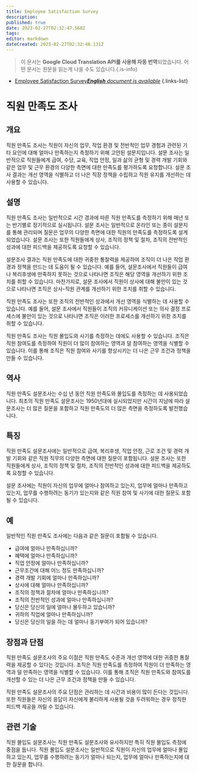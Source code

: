 ```yaml
---
title: Employee Satisfaction Survey
description: 
published: true
date: 2023-02-27T02:32:47.568Z
tags: 
editor: markdown
dateCreated: 2023-02-27T02:32:46.131Z
---
```


> 이 문서는 **Google Cloud Translation API를 사용해 자동 번역**되었습니다.
어떤 문서는 원문을 읽는게 나을 수도 있습니다.{.is-info}



- [Employee Satisfaction Survey***English** document is available*](/en/Knowledge-base/Dictionary/employee-satisfaction-survey)
{.links-list}


# 직원 만족도 조사

## 개요
직원 만족도 조사는 직원이 자신의 업무, 작업 환경 및 전반적인 업무 경험과 관련된 기타 요인에 대해 얼마나 만족하는지 측정하기 위해 고안된 설문지입니다. 설문 조사는 일반적으로 직원들에게 급여, 수당, 교육, 직업 안정, 일과 삶의 균형 및 경력 개발 기회와 같은 업무 및 근무 환경의 다양한 측면에 대한 만족도를 평가하도록 요청합니다. 설문 조사 결과는 개선 영역을 식별하고 더 나은 직장 정책을 수립하고 직원 유지를 개선하는 데 사용할 수 있습니다.

## 설명
직원 만족도 조사는 일반적으로 시간 경과에 따른 직원 만족도를 측정하기 위해 매년 또는 반기별로 정기적으로 실시됩니다. 설문 조사는 일반적으로 온라인 또는 종이 설문지를 통해 관리되며 질문은 업무의 다양한 측면에 대한 직원의 만족도를 측정하도록 설계되었습니다. 설문 조사는 또한 직원들에게 상사, 조직의 정책 및 절차, 조직의 전반적인 성과에 대한 피드백을 제공하도록 요청할 수 있습니다.

설문조사 결과는 직원 만족도에 대한 귀중한 통찰력을 제공하여 조직이 더 나은 작업 환경과 정책을 만드는 데 도움이 될 수 있습니다. 예를 들어, 설문조사에서 직원들이 급여나 복리후생에 만족하지 못하는 것으로 나타나면 조직은 해당 영역을 개선하기 위한 조치를 취할 수 있습니다. 마찬가지로, 설문 조사에서 직원이 상사에 대해 불만이 있는 것으로 나타나면 조직은 상사-직원 관계를 개선하기 위한 조치를 취할 수 있습니다.

직원 만족도 조사는 또한 조직의 전반적인 성과에서 개선 영역을 식별하는 데 사용할 수 있습니다. 예를 들어, 설문 조사에서 직원들이 조직의 커뮤니케이션 또는 의사 결정 프로세스에 불만이 있는 것으로 나타나면 조직은 이러한 프로세스를 개선하기 위한 조치를 취할 수 있습니다.

직원 만족도 조사는 직원 몰입도와 사기를 측정하는 데에도 사용할 수 있습니다. 조직은 직원 참여도를 측정하여 직원이 더 많이 참여하는 영역과 덜 참여하는 영역을 식별할 수 있습니다. 이를 통해 조직은 직원 참여와 사기를 향상시키는 더 나은 근무 조건과 정책을 만들 수 있습니다.

## 역사
직원 만족도 설문조사는 수십 년 동안 직원 만족도와 몰입도를 측정하는 데 사용되었습니다. 최초의 직원 만족도 설문조사는 1950년대에 실시되었지만 시간이 지남에 따라 설문조사는 더 많은 질문을 포함하고 직원 만족도의 더 많은 측면을 측정하도록 발전했습니다.

## 특징
직원 만족도 설문조사에는 일반적으로 급여, 복리후생, 직업 안정, 근로 조건 및 경력 개발 기회와 같은 직원 직무의 다양한 측면에 대한 질문이 포함됩니다. 설문 조사는 또한 직원들에게 상사, 조직의 정책 및 절차, 조직의 전반적인 성과에 대한 피드백을 제공하도록 요청할 수 있습니다.

설문 조사에는 직원이 자신의 업무에 얼마나 참여하고 있는지, 업무에 얼마나 만족하고 있는지, 업무를 수행하려는 동기가 있는지와 같은 직원 참여 및 사기에 대한 질문도 포함될 수 있습니다.

## 예
일반적인 직원 만족도 조사에는 다음과 같은 질문이 포함될 수 있습니다.

- 급여에 얼마나 만족하십니까?
- 혜택에 얼마나 만족하십니까?
- 직업 안정에 얼마나 만족하십니까?
- 근무조건에 대해 어느 정도 만족하십니까?
- 경력 개발 기회에 얼마나 만족하십니까?
- 상사에 대해 얼마나 만족하십니까?
- 조직의 정책과 절차에 얼마나 만족하십니까?
- 조직의 전반적인 성과에 얼마나 만족하십니까?
- 당신은 당신의 일에 얼마나 몰두하고 있습니까?
- 귀하의 직업에 얼마나 만족하십니까?
- 당신은 당신의 일을 하는 데 얼마나 동기부여가 되어 있습니까?

## 장점과 단점
직원 만족도 설문조사의 주요 이점은 직원 만족도 수준과 개선 영역에 대한 귀중한 통찰력을 제공할 수 있다는 것입니다. 조직은 직원 만족도를 측정하여 직원이 더 만족하는 영역과 덜 만족하는 영역을 식별할 수 있습니다. 이를 통해 조직은 직원 만족도와 참여도를 개선할 수 있는 더 나은 근무 조건과 정책을 만들 수 있습니다.

직원 만족도 설문조사의 주요 단점은 관리하는 데 시간과 비용이 많이 든다는 것입니다. 또한 직원들은 자신의 응답이 자신에게 불리하게 사용될 것을 두려워하는 경우 정직한 피드백 제공을 꺼릴 수 있습니다.

## 관련 기술
직원 몰입도 설문조사는 직원 만족도 설문조사와 유사하지만 특히 직원 몰입도 측정에 중점을 둡니다. 직원 몰입도 설문조사는 일반적으로 직원이 자신의 업무에 얼마나 몰입하고 있는지, 업무를 수행하려는 동기가 얼마나 되는지, 업무에 얼마나 만족하는지에 대한 질문을 합니다.
